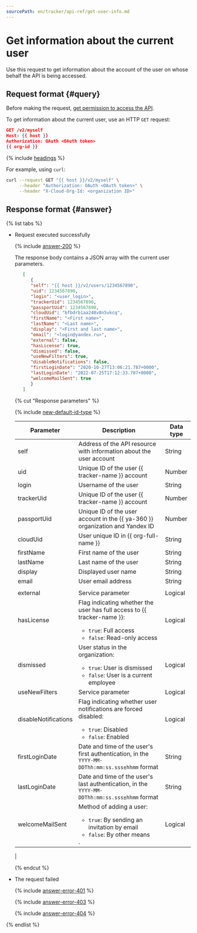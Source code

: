 ```yaml
---
sourcePath: en/tracker/api-ref/get-user-info.md
---
```

# Get information about the current user

Use this request to get information about the account of the user on whose behalf the API is being accessed.

## Request format {#query}

Before making the request, [get permission to access the API](concepts/access.md).

To get information about the current user, use an HTTP `GET` request:

```json
GET /v2/myself
Host: {{ host }}
Authorization: OAuth <OAuth token>
{{ org-id }}
```

{% include [headings](../_includes/tracker/api/headings.md) %}

For example, using `curl`:

```bash
curl --request GET "{{ host }}/v2/myself" \
     --header "Authorization: OAuth <OAuth token>" \
     --header "X-Cloud-Org-Id: <organization ID>"
```

## Response format {#answer}

{% list tabs %}

- Request executed successfully

   {% include [answer-200](../_includes/tracker/api/answer-200.md) %}

   The response body contains a JSON array with the current user parameters.

   
   ```json
      [
         {
         "self": "{{ host }}/v2/users/1234567890",
         "uid": 1234567890,
         "login": "<user_login>",
         "trackerUid": 1234567890,
         "passportUid": 1234567890,
         "cloudUid": "bfbdrb1aa248v8n5vkcq",
         "firstName": "<First name>",
         "lastName": "<Last name>",
         "display": "<First and last name>",
         "email": "<login@yandex.ru>",
         "external": false,
         "hasLicense": true,
         "dismissed": false,
         "useNewFilters": true,
         "disableNotifications": false,
         "firstLoginDate": "2020-10-27T13:06:21.787+0000",
         "lastLoginDate": "2022-07-25T17:12:33.787+0000",
         "welcomeMailSent": true
         }
      ]
   ```


   {% cut "Response parameters" %}

   {% include [new-default-id-type](../_includes/tracker/api/new-default-id-type.md) %}

   | Parameter | Description | Data type |
   -------- | -------- | ----------
   | self | Address of the API resource with information about the user account | String |
   | uid | Unique ID of the user {{ tracker-name }} account | Number |
   | login | Username of the user | String |
   | trackerUid | Unique ID of the user {{ tracker-name }} account | Number |
   | passportUid | Unique ID of the user account in the {{ ya-360 }} organization and Yandex ID | Number |
   | cloudUid | User unique ID in {{ org-full-name }} | String |
   | firstName | First name of the user | String |
   | lastName | Last name of the user | String |
   | display | Displayed user name | String |
   | email | User email address | String |
   |  |
   | external | Service parameter | Logical |
   | hasLicense | Flag indicating whether the user has full access to {{ tracker-name }}:<ul><li>`true`: Full access</li><li>`false`: Read-only access</li></ul> | Logical |
   | dismissed | User status in the organization:<ul><li>`true`: User is dismissed</li><li>`false`: User is a current employee</li></ul> | Logical |
   | useNewFilters | Service parameter | Logical |
   | disableNotifications | Flag indicating whether user notifications are forced disabled:<ul><li>`true`: Disabled</li><li>`false`: Enabled</li></ul> | Logical |
   | firstLoginDate | Date and time of the user's first authentication, in the `YYYY-MM-DDThh:mm:ss.sss±hhmm` format | String |
   | lastLoginDate | Date and time of the user's last authentication, in the `YYYY-MM-DDThh:mm:ss.sss±hhmm` format | String |
   | welcomeMailSent | Method of adding a user: <ul><li>`true`: By sending an invitation by email</li><li>`false`: By other means</li></ul>. | Logical |
   | 

   {% endcut %}

- The request failed

    {% include [answer-error-401](../_includes/tracker/api/answer-error-401.md) %}

    {% include [answer-error-403](../_includes/tracker/api/answer-error-403.md) %}

    {% include [answer-error-404](../_includes/tracker/api/answer-error-404.md) %}

{% endlist %}